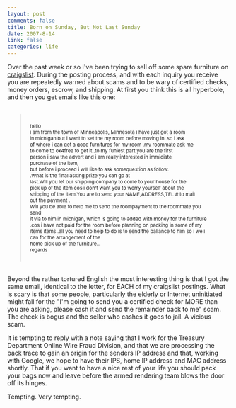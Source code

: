 ```yaml
--- 
layout: post
comments: false
title: Born on Sunday, But Not Last Sunday
date: 2007-8-14
link: false
categories: life
---
```

Over the past week or so I've been trying to sell off some spare furniture on <a href="http://kansascity.craigslist.com" title="craigslist">craigslist</a>.  During the posting process, and with each inquiry you receive you are repeatedly warned about scams and to be wary of certified checks, money orders, escrow, and shipping.  At first you think this is all hyperbole, and then you get emails like this one:

<div style="font-size: 11px; margin: 30px; border-left: 1px solid #ddd; padding: 20px;">
hello<br />
i am from the town of  Minneapolis, Minnesota i have just got a room<br />
in michigan but i want to set the my room before moving in .so i ask<br />
of where i can get a good furnitures for my room .my roommate ask me<br />
to come to ok4free to get it .to my funiest part you are the first<br />
person i saw the advert and i am really interested in immidiate<br />
purchase of the item,<br />
but before i proceed  i will like to ask somequestion as follow.<br />
.What is the final asking prize you can go at<br />
last.Will you let our shipping company to come to your house for the<br />
pick up of the item cos i don't want you to worry yourself about the<br />
shipping of the item.You are to send your NAME,ADDRESS,TEL # to mail<br />
out the payment .<br />
Will you be able to help me to send the roompayment to the roommate you send<br /> it via to him in michigan, which is going to added with money for the furniture <br />.cos i have not paid for the room before planning on packing in some of my <br />items items .all you need to help to do is to send the ballance to him so i we i <br />can  for the arrangement of the<br />
home pick up of the furniture..<br />
regards<br />
</div>

Beyond the rather tortured English the most interesting thing is that I got the same email, identical to the letter, for EACH of my craigslist postings.  What is scary is that some people, particularly the elderly or Internet uninitiated might fall for the "I'm going to send you a certified check for MORE than you are asking, please cash it and send the remainder back to me" scam.  The check is bogus and the seller who cashes it goes to jail.  A vicious scam.

It is tempting to reply with a note saying that I work for the Treasury Department Online Wire Fraud Division, and that we are processing the back trace to gain an origin for the senders IP address and that, working with Google, we hope to have their IPS, home IP address and MAC address shortly.  That if you want to have a nice rest of your life you should pack your bags now and leave before the armed rendering team blows the door off its hinges.

Tempting.  Very tempting.

